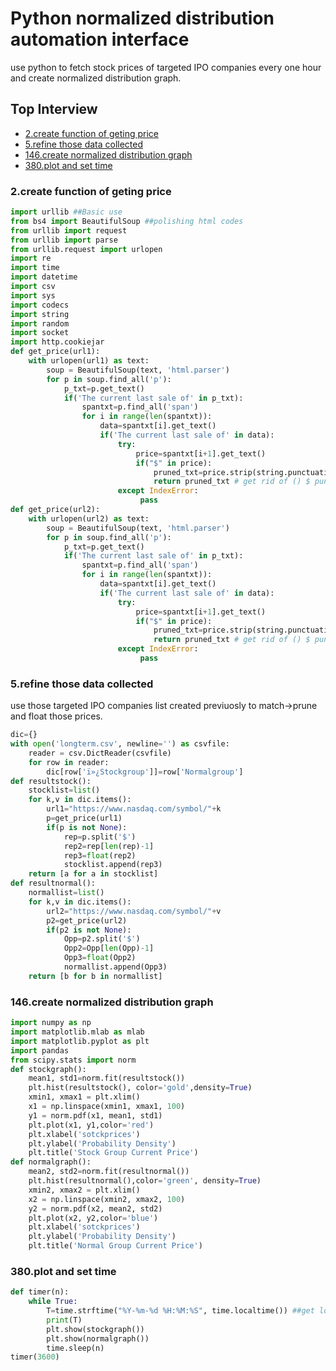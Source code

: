 # Python normalized distribution automation interface
use python to fetch stock prices of targeted IPO companies every one hour and create normalized distribution graph.
## Top Interview
- [2.create function of geting price](#2create-function-of-geting-price)  
- [5.refine those data collected](#5refine-those-data-collected)  
- [146.create normalized distribution graph](#146create-normalized-distribution-graph)  
- [380.plot and set time](#380plot-and-set-time)  
### 2.create function of geting price
```python
import urllib ##Basic use 
from bs4 import BeautifulSoup ##polishing html codes
from urllib import request
from urllib import parse
from urllib.request import urlopen
import re
import time
import datetime
import csv
import sys
import codecs
import string
import random
import socket
import http.cookiejar
def get_price(url1):
    with urlopen(url1) as text:
        soup = BeautifulSoup(text, 'html.parser')
        for p in soup.find_all('p'):
            p_txt=p.get_text()
            if('The current last sale of' in p_txt):
                spantxt=p.find_all('span')
                for i in range(len(spantxt)):
                    data=spantxt[i].get_text()
                    if('The current last sale of' in data):
                        try:
                            price=spantxt[i+1].get_text()
                            if("$" in price):
                                pruned_txt=price.strip(string.punctuation)
                                return pruned_txt # get rid of () $ punctuations
                        except IndexError:
                             pass
def get_price(url2):
    with urlopen(url2) as text:
        soup = BeautifulSoup(text, 'html.parser')
        for p in soup.find_all('p'):
            p_txt=p.get_text()
            if('The current last sale of' in p_txt):
                spantxt=p.find_all('span')
                for i in range(len(spantxt)):
                    data=spantxt[i].get_text()
                    if('The current last sale of' in data):
                        try:
                            price=spantxt[i+1].get_text()
                            if("$" in price):
                                pruned_txt=price.strip(string.punctuation)
                                return pruned_txt # get rid of () $ punctuations
                        except IndexError:
                             pass
```
### 5.refine those data collected
use those targeted IPO companies list created previuosly to match->prune and float those prices.
```python
dic={}
with open('longterm.csv', newline='') as csvfile:
    reader = csv.DictReader(csvfile)
    for row in reader:
        dic[row['ï»¿Stockgroup']]=row['Normalgroup']
def resultstock():
    stocklist=list()
    for k,v in dic.items():
        url1="https://www.nasdaq.com/symbol/"+k
        p=get_price(url1)
        if(p is not None):
            rep=p.split('$')
            rep2=rep[len(rep)-1]
            rep3=float(rep2)
            stocklist.append(rep3)
    return [a for a in stocklist]
def resultnormal():
    normallist=list()
    for k,v in dic.items():
        url2="https://www.nasdaq.com/symbol/"+v
        p2=get_price(url2)
        if(p2 is not None):
            Opp=p2.split('$')
            Opp2=Opp[len(Opp)-1]
            Opp3=float(Opp2)
            normallist.append(Opp3)
    return [b for b in normallist]
```
### 146.create normalized distribution graph
```python
import numpy as np 
import matplotlib.mlab as mlab 
import matplotlib.pyplot as plt 
import pandas
from scipy.stats import norm 
def stockgraph():
    mean1, std1=norm.fit(resultstock())
    plt.hist(resultstock(), color='gold',density=True)
    xmin1, xmax1 = plt.xlim() 
    x1 = np.linspace(xmin1, xmax1, 100) 
    y1 = norm.pdf(x1, mean1, std1) 
    plt.plot(x1, y1,color='red') 
    plt.xlabel('sotckprices')
    plt.ylabel('Probability Density')
    plt.title('Stock Group Current Price')
def normalgraph():
    mean2, std2=norm.fit(resultnormal())
    plt.hist(resultnormal(),color='green', density=True)
    xmin2, xmax2 = plt.xlim() 
    x2 = np.linspace(xmin2, xmax2, 100) 
    y2 = norm.pdf(x2, mean2, std2) 
    plt.plot(x2, y2,color='blue')
    plt.xlabel('sotckprices')
    plt.ylabel('Probability Density')
    plt.title('Normal Group Current Price')
```
### 380.plot and set time
```python
def timer(n):
    while True:
        T=time.strftime("%Y-%m-%d %H:%M:%S", time.localtime()) ##get local time
        print(T)
        plt.show(stockgraph())
        plt.show(normalgraph()) 
        time.sleep(n)
timer(3600)
```
    

